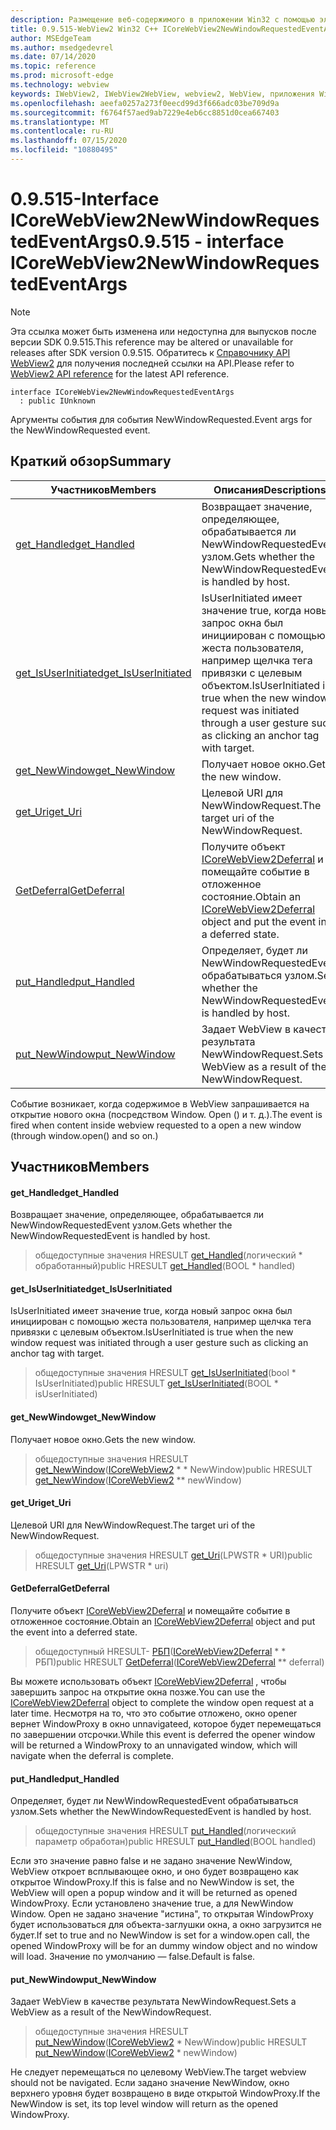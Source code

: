 ```yaml
---
description: Размещение веб-содержимого в приложении Win32 с помощью элемента управления Microsoft Edge WebView2
title: 0.9.515-WebView2 Win32 C++ ICoreWebView2NewWindowRequestedEventArgs
author: MSEdgeTeam
ms.author: msedgedevrel
ms.date: 07/14/2020
ms.topic: reference
ms.prod: microsoft-edge
ms.technology: webview
keywords: IWebView2, IWebView2WebView, webview2, WebView, приложения Win32, Win32, EDGE, ICoreWebView2, ICoreWebView2Controller, элемент управления "веб-браузер", HTML Edge
ms.openlocfilehash: aeefa0257a273f0eecd99d3f666adc03be709d9a
ms.sourcegitcommit: f6764f57aed9ab7229e4eb6cc8851d0cea667403
ms.translationtype: MT
ms.contentlocale: ru-RU
ms.lasthandoff: 07/15/2020
ms.locfileid: "10880495"
---
```

# <span data-ttu-id="9c994-104">0.9.515-Interface ICoreWebView2NewWindowRequestedEventArgs</span><span class="sxs-lookup"><span data-stu-id="9c994-104">0.9.515 - interface ICoreWebView2NewWindowRequestedEventArgs</span></span> 

> [!NOTE]
> <span data-ttu-id="9c994-105">Эта ссылка может быть изменена или недоступна для выпусков после версии SDK 0.9.515.</span><span class="sxs-lookup"><span data-stu-id="9c994-105">This reference may be altered or unavailable for releases after SDK version 0.9.515.</span></span> <span data-ttu-id="9c994-106">Обратитесь к [Справочнику API WebView2](../../../webview2-api-reference.md) для получения последней ссылки на API.</span><span class="sxs-lookup"><span data-stu-id="9c994-106">Please refer to [WebView2 API reference](../../../webview2-api-reference.md) for the latest API reference.</span></span>

```
interface ICoreWebView2NewWindowRequestedEventArgs
  : public IUnknown
```

<span data-ttu-id="9c994-107">Аргументы события для события NewWindowRequested.</span><span class="sxs-lookup"><span data-stu-id="9c994-107">Event args for the NewWindowRequested event.</span></span>

## <span data-ttu-id="9c994-108">Краткий обзор</span><span class="sxs-lookup"><span data-stu-id="9c994-108">Summary</span></span>

 <span data-ttu-id="9c994-109">Участников</span><span class="sxs-lookup"><span data-stu-id="9c994-109">Members</span></span>                        | <span data-ttu-id="9c994-110">Описания</span><span class="sxs-lookup"><span data-stu-id="9c994-110">Descriptions</span></span>
--------------------------------|---------------------------------------------
[<span data-ttu-id="9c994-111">get_Handled</span><span class="sxs-lookup"><span data-stu-id="9c994-111">get_Handled</span></span>](#get_handled) | <span data-ttu-id="9c994-112">Возвращает значение, определяющее, обрабатывается ли NewWindowRequestedEvent узлом.</span><span class="sxs-lookup"><span data-stu-id="9c994-112">Gets whether the NewWindowRequestedEvent is handled by host.</span></span>
[<span data-ttu-id="9c994-113">get_IsUserInitiated</span><span class="sxs-lookup"><span data-stu-id="9c994-113">get_IsUserInitiated</span></span>](#get_isuserinitiated) | <span data-ttu-id="9c994-114">IsUserInitiated имеет значение true, когда новый запрос окна был инициирован с помощью жеста пользователя, например щелчка тега привязки с целевым объектом.</span><span class="sxs-lookup"><span data-stu-id="9c994-114">IsUserInitiated is true when the new window request was initiated through a user gesture such as clicking an anchor tag with target.</span></span>
[<span data-ttu-id="9c994-115">get_NewWindow</span><span class="sxs-lookup"><span data-stu-id="9c994-115">get_NewWindow</span></span>](#get_newwindow) | <span data-ttu-id="9c994-116">Получает новое окно.</span><span class="sxs-lookup"><span data-stu-id="9c994-116">Gets the new window.</span></span>
[<span data-ttu-id="9c994-117">get_Uri</span><span class="sxs-lookup"><span data-stu-id="9c994-117">get_Uri</span></span>](#get_uri) | <span data-ttu-id="9c994-118">Целевой URI для NewWindowRequest.</span><span class="sxs-lookup"><span data-stu-id="9c994-118">The target uri of the NewWindowRequest.</span></span>
[<span data-ttu-id="9c994-119">GetDeferral</span><span class="sxs-lookup"><span data-stu-id="9c994-119">GetDeferral</span></span>](#getdeferral) | <span data-ttu-id="9c994-120">Получите объект [ICoreWebView2Deferral](icorewebview2deferral.md) и помещайте событие в отложенное состояние.</span><span class="sxs-lookup"><span data-stu-id="9c994-120">Obtain an [ICoreWebView2Deferral](icorewebview2deferral.md) object and put the event into a deferred state.</span></span>
[<span data-ttu-id="9c994-121">put_Handled</span><span class="sxs-lookup"><span data-stu-id="9c994-121">put_Handled</span></span>](#put_handled) | <span data-ttu-id="9c994-122">Определяет, будет ли NewWindowRequestedEvent обрабатываться узлом.</span><span class="sxs-lookup"><span data-stu-id="9c994-122">Sets whether the NewWindowRequestedEvent is handled by host.</span></span>
[<span data-ttu-id="9c994-123">put_NewWindow</span><span class="sxs-lookup"><span data-stu-id="9c994-123">put_NewWindow</span></span>](#put_newwindow) | <span data-ttu-id="9c994-124">Задает WebView в качестве результата NewWindowRequest.</span><span class="sxs-lookup"><span data-stu-id="9c994-124">Sets a WebView as a result of the NewWindowRequest.</span></span>

<span data-ttu-id="9c994-125">Событие возникает, когда содержимое в WebView запрашивается на открытие нового окна (посредством Window. Open () и т. д.).</span><span class="sxs-lookup"><span data-stu-id="9c994-125">The event is fired when content inside webview requested to a open a new window (through window.open() and so on.)</span></span>

## <span data-ttu-id="9c994-126">Участников</span><span class="sxs-lookup"><span data-stu-id="9c994-126">Members</span></span>

#### <span data-ttu-id="9c994-127">get_Handled</span><span class="sxs-lookup"><span data-stu-id="9c994-127">get_Handled</span></span> 

<span data-ttu-id="9c994-128">Возвращает значение, определяющее, обрабатывается ли NewWindowRequestedEvent узлом.</span><span class="sxs-lookup"><span data-stu-id="9c994-128">Gets whether the NewWindowRequestedEvent is handled by host.</span></span>

> <span data-ttu-id="9c994-129">общедоступные значения HRESULT [get_Handled](#get_handled)(логический \* обработанный)</span><span class="sxs-lookup"><span data-stu-id="9c994-129">public HRESULT [get_Handled](#get_handled)(BOOL \* handled)</span></span>

#### <span data-ttu-id="9c994-130">get_IsUserInitiated</span><span class="sxs-lookup"><span data-stu-id="9c994-130">get_IsUserInitiated</span></span> 

<span data-ttu-id="9c994-131">IsUserInitiated имеет значение true, когда новый запрос окна был инициирован с помощью жеста пользователя, например щелчка тега привязки с целевым объектом.</span><span class="sxs-lookup"><span data-stu-id="9c994-131">IsUserInitiated is true when the new window request was initiated through a user gesture such as clicking an anchor tag with target.</span></span>

> <span data-ttu-id="9c994-132">общедоступные значения HRESULT [get_IsUserInitiated](#get_isuserinitiated)(bool \* IsUserInitiated)</span><span class="sxs-lookup"><span data-stu-id="9c994-132">public HRESULT [get_IsUserInitiated](#get_isuserinitiated)(BOOL \* isUserInitiated)</span></span>

#### <span data-ttu-id="9c994-133">get_NewWindow</span><span class="sxs-lookup"><span data-stu-id="9c994-133">get_NewWindow</span></span> 

<span data-ttu-id="9c994-134">Получает новое окно.</span><span class="sxs-lookup"><span data-stu-id="9c994-134">Gets the new window.</span></span>

> <span data-ttu-id="9c994-135">общедоступные значения HRESULT [get_NewWindow](#get_newwindow)([ICoreWebView2](icorewebview2.md) \* \* NewWindow)</span><span class="sxs-lookup"><span data-stu-id="9c994-135">public HRESULT [get_NewWindow](#get_newwindow)([ICoreWebView2](icorewebview2.md) \*\* newWindow)</span></span>

#### <span data-ttu-id="9c994-136">get_Uri</span><span class="sxs-lookup"><span data-stu-id="9c994-136">get_Uri</span></span> 

<span data-ttu-id="9c994-137">Целевой URI для NewWindowRequest.</span><span class="sxs-lookup"><span data-stu-id="9c994-137">The target uri of the NewWindowRequest.</span></span>

> <span data-ttu-id="9c994-138">общедоступные значения HRESULT [get_Uri](#get_uri)(LPWSTR \* URI)</span><span class="sxs-lookup"><span data-stu-id="9c994-138">public HRESULT [get_Uri](#get_uri)(LPWSTR \* uri)</span></span>

#### <span data-ttu-id="9c994-139">GetDeferral</span><span class="sxs-lookup"><span data-stu-id="9c994-139">GetDeferral</span></span> 

<span data-ttu-id="9c994-140">Получите объект [ICoreWebView2Deferral](icorewebview2deferral.md) и помещайте событие в отложенное состояние.</span><span class="sxs-lookup"><span data-stu-id="9c994-140">Obtain an [ICoreWebView2Deferral](icorewebview2deferral.md) object and put the event into a deferred state.</span></span>

> <span data-ttu-id="9c994-141">общедоступный HRESULT- [РБП](#getdeferral)([ICoreWebView2Deferral](icorewebview2deferral.md) \* \* РБП)</span><span class="sxs-lookup"><span data-stu-id="9c994-141">public HRESULT [GetDeferral](#getdeferral)([ICoreWebView2Deferral](icorewebview2deferral.md) \*\* deferral)</span></span>

<span data-ttu-id="9c994-142">Вы можете использовать объект [ICoreWebView2Deferral](icorewebview2deferral.md) , чтобы завершить запрос на открытие окна позже.</span><span class="sxs-lookup"><span data-stu-id="9c994-142">You can use the [ICoreWebView2Deferral](icorewebview2deferral.md) object to complete the window open request at a later time.</span></span> <span data-ttu-id="9c994-143">Несмотря на то, что это событие отложено, окно opener вернет WindowProxy в окно unnavigateed, которое будет перемещаться по завершении отсрочки.</span><span class="sxs-lookup"><span data-stu-id="9c994-143">While this event is deferred the opener window will be returned a WindowProxy to an unnavigated window, which will navigate when the deferral is complete.</span></span>

#### <span data-ttu-id="9c994-144">put_Handled</span><span class="sxs-lookup"><span data-stu-id="9c994-144">put_Handled</span></span> 

<span data-ttu-id="9c994-145">Определяет, будет ли NewWindowRequestedEvent обрабатываться узлом.</span><span class="sxs-lookup"><span data-stu-id="9c994-145">Sets whether the NewWindowRequestedEvent is handled by host.</span></span>

> <span data-ttu-id="9c994-146">общедоступные значения HRESULT [put_Handled](#put_handled)(логический параметр обработан)</span><span class="sxs-lookup"><span data-stu-id="9c994-146">public HRESULT [put_Handled](#put_handled)(BOOL handled)</span></span>

<span data-ttu-id="9c994-147">Если это значение равно false и не задано значение NewWindow, WebView откроет всплывающее окно, и оно будет возвращено как открытое WindowProxy.</span><span class="sxs-lookup"><span data-stu-id="9c994-147">If this is false and no NewWindow is set, the WebView will open a popup window and it will be returned as opened WindowProxy.</span></span> <span data-ttu-id="9c994-148">Если установлено значение true, а для NewWindow Window. Open не задано значение "истина", то открытая WindowProxy будет использоваться для объекта-заглушки окна, а окно загрузится не будет.</span><span class="sxs-lookup"><span data-stu-id="9c994-148">If set to true and no NewWindow is set for a window.open call, the opened WindowProxy will be for an dummy window object and no window will load.</span></span> <span data-ttu-id="9c994-149">Значение по умолчанию — false.</span><span class="sxs-lookup"><span data-stu-id="9c994-149">Default is false.</span></span>

#### <span data-ttu-id="9c994-150">put_NewWindow</span><span class="sxs-lookup"><span data-stu-id="9c994-150">put_NewWindow</span></span> 

<span data-ttu-id="9c994-151">Задает WebView в качестве результата NewWindowRequest.</span><span class="sxs-lookup"><span data-stu-id="9c994-151">Sets a WebView as a result of the NewWindowRequest.</span></span>

> <span data-ttu-id="9c994-152">общедоступные значения HRESULT [put_NewWindow](#put_newwindow)([ICoreWebView2](icorewebview2.md) \* NewWindow)</span><span class="sxs-lookup"><span data-stu-id="9c994-152">public HRESULT [put_NewWindow](#put_newwindow)([ICoreWebView2](icorewebview2.md) \* newWindow)</span></span>

<span data-ttu-id="9c994-153">Не следует перемещаться по целевому WebView.</span><span class="sxs-lookup"><span data-stu-id="9c994-153">The target webview should not be navigated.</span></span> <span data-ttu-id="9c994-154">Если задано значение NewWindow, окно верхнего уровня будет возвращено в виде открытой WindowProxy.</span><span class="sxs-lookup"><span data-stu-id="9c994-154">If the NewWindow is set, its top level window will return as the opened WindowProxy.</span></span>

